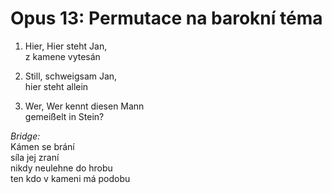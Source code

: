 # Opus 13: Permutace na barokní téma

1. Hier, Hier steht Jan,  
z kamene vytesán  

2. Still, schweigsam Jan,  
hier steht allein  

3. Wer, Wer kennt diesen Mann  
gemeißelt in Stein?  

*Bridge:*  
Kámen se brání  
síla jej zraní  
nikdy neulehne do hrobu  
ten kdo v kameni má podobu  

